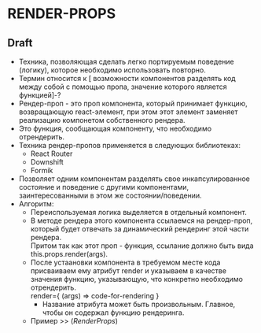 # RENDER-PROPS

## Draft
- Техника, позволяющая сделать легко портируемым поведение (логику), которое необходимо использовать повторно.
- Термин относится к [ возможности компонентов разделять код между собой с помощью пропа, значение которого является функцией]-?
- Рендер-проп - это проп компонента, который принимает функцию, возвращающую react-элемент, при этом этот элемент заменяет реализацию компонетом собственного рендера.
- Это функция, сообщающая компоненту, что необходимо отрендерить.
- Техника рендер-пропов применяется в следующих библиотеках:
  - React Router
  - Downshift
  - Formik
- Позволяет одним компонентам разделять свое инкапсулированное состояние и поведение с другими компонентами, заинтересованными в этом же состоянии/поведении.
- Алгоритм:
  - Переиспользуемая логика выделяется в отдельный компонент.
  - В методе рендера этого компонента ссылаемся на рендер-проп, который будет отвечать за динамический рендеринг этой части рендера.  
  Притом так как этот проп - функция, ссылание должно быть вида this.props.render(args).  
  - После устаановки компонента в требуемом месте кода присваиваем ему атрибут render и указываем в качестве значения функцию, указывающую, что конкретно необходимо отрендерить.  
  render={
    (args) => code-for-rendering
  }
    - Название атрибута может быть произвольным. Главное, чтобы он содержал функцию рендеринга.
  - Пример >> (_RenderProps_)